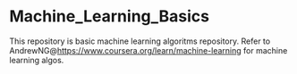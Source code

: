 # Machine_Learning_Basics

This repository is basic machine learning algoritms repository. 
Refer to AndrewNG@https://www.coursera.org/learn/machine-learning for machine learning algos.
